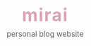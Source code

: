<div align="center" style="margin-bottom: 40px;">
    <h1 style="color: #d8a3b3; font-size: 2.8em; margin: 0; letter-spacing: 2px;">mirai</h1>
    <p style="color: #666; font-size: 1.2em; margin-top: 10px;">personal blog website</p>
</div>